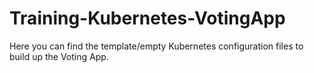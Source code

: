 # Training-Kubernetes-VotingApp
Here you can find the template/empty Kubernetes configuration files to build up the Voting App.
